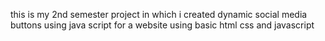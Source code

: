 this is my 2nd semester project in which i created dynamic social media buttons using java script for a website using basic html css and javascript
